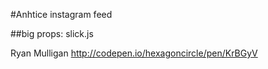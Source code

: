 #Anhtice instagram feed

##big props:
slick.js

Ryan Mulligan http://codepen.io/hexagoncircle/pen/KrBGyV
